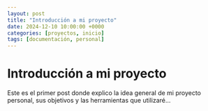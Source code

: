 ```yaml
---
layout: post
title: "Introducción a mi proyecto"
date: 2024-12-10 10:00:00 +0000
categories: [proyectos, inicio]
tags: [documentación, personal]
---
```


# Introducción a mi proyecto

Este es el primer post donde explico la idea general de mi proyecto personal, sus objetivos y las herramientas que utilizaré...